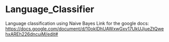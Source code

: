 # Language_Classifier
Language classification using Naive Bayes
Link for the google docs: https://docs.google.com/document/d/10okIDhUAWxwGxv17UkUJjueZtQwehxAREh226dncuiM/edit#
